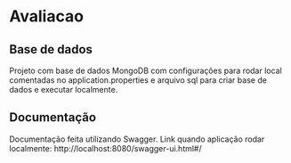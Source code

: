 # Avaliacao
## Base de dados
Projeto com base de dados MongoDB com configurações para rodar local comentadas no application.properties e arquivo sql para criar base de dados e executar localmente.
## Documentação
Documentação feita utilizando Swagger.
Link quando aplicação rodar localmente: http://localhost:8080/swagger-ui.html#/
